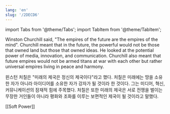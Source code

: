 ```yaml
---
lang: 'en'
slug: '/2DECD6'
---
```


import Tabs from '@theme/Tabs';
import TabItem from '@theme/TabItem';

<Tabs groupId='lang' queryString>
<TabItem value='en' label='English 🇺🇸' lang='en-US' default>
<div lang='en-US'>

Winston Churchill said, "The empires of the future are the empires of the mind". Churchill meant that in the future, the powerful would not be those that owned land but those that owned ideas. He looked at the potential power of media, innovation, and communication. Churchill also meant that future empires would not be armed titans at war with each other but rather universal empires living in peace and harmony.

</div>
</TabItem>
<TabItem value='ko' label='한국어 🇰🇷' lang='ko-KR'>
<div lang='ko-KR'>

윈스턴 처칠은 "미래의 제국은 정신의 제국이다"라고 했다. 처칠은 미래에는 땅을 소유한 자가 아니라 아이디어를 소유한 자가 강자가 될 것이라 한 것이다. 그는 미디어, 혁신, 커뮤니케이션의 잠재적 힘에 주목했다. 처칠은 또한 미래의 제국은 서로 전쟁을 벌이는 무장한 거인들이 아니라 평화와 조화를 이루는 보편적인 제국이 될 것이라고 말했다.

</div>
</TabItem>
</Tabs>

[[Soft Power]]
